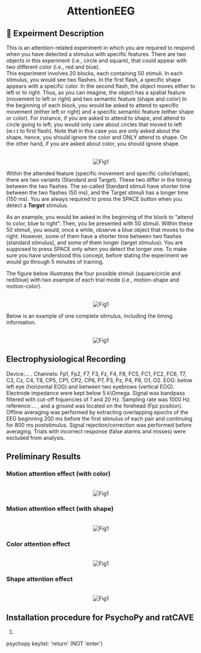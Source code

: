 <h1 align="center"> AttentionEEG </h1>

## :page_with_curl: Expeirment Description 

This is an attention-related experiment in which you are required to respond when you have detected a stimulus with 
specific features. There are two objects in this experiment (i.e., circle and square), that could appear with two different 
color (i.e., red and blue). <br/>
This experiment involves 20 blocks, each containing 50 stimuli. In each stimulus, you would see two flashes. In the first 
flash, a specific shape appears with a specific color. In the second flash, the object moves either to left or to right. 
Thus, as you can imagine, the object has a spatial feature (movement to left or right) and two semantic feature (shape and color)
In the beginning of each block, you would be asked to attend to specific movement (either left or right) and a specific semantic 
feature (either shape or color). For instance, if you are asked to attend to shape, and attend to circle going to left; you would 
only care about circles that moved to left (w.r.t to first flash). Note that in this case you are only asked about the shape, hence, 
you should ignore the color and ONLY attend to shape. On the other hand, if you are asked about color, you should ignore shape.

<p align="center">
	<br>
	<img src="https://github.com/mohammadbashiri93/AttentionEEG/blob/master/Fig/stim1.png" alt="Fig1">
</p>

Within the attended feature (specific movement and specific color/shape), there are two variants (Standard and Target). 
These two differ in the timing between the two flashes. The so-called Standard stimuli have shorter time between the two
flashes (50 ms), and the Target stimuli has a longer time (150 ms). You are always required to press the SPACE button when 
you detect a ***Target*** stimulus.

As an example, you would be asked in the beginning of the block to “attend to color, blue to right”. Then, you be presented 
with 50 stimuli. Within these 50 stimuli, you would, once a while, observe a blue object that moves to the right.  However, 
some of them have a shorter time between two flashes (standard stimulus), and some of them longer (target stimulus). You are 
supposed to press SPACE only when you detect the longer one. To make sure you have understood this concept, before stating the 
experiment we would go through 5 minutes of training.

The figure below illustrates the four possible stimuli (square/circle and red/blue) with two example of each trial mode (i.e.,
motion-shape and motion-color).

<p align="center">
	<br>
	<img src="https://github.com/mohammadbashiri93/AttentionEEG/blob/master/Fig/stim_all.png" alt="Fig1">
</p>

Below is an example of one complete sitmulus, including the timing information.

<p align="center">
	<br>
	<img src="https://github.com/mohammadbashiri93/AttentionEEG/blob/master/Fig/stim2.png" alt="Fig1">
</p>



## Electrophysiological Recording

Device:... .
Channels: Fp1, Fp2, F7, F3, Fz, F4, F8, FC5, FC1, FC2, FC6, T7, C3, Cz, C4, T8, CP5, CP1, CP2, CP6, P7, P3, Pz, P4, P8, O1, O2.
EOG: below left eye (horizontal EOG) and between two eyebrows (vertical EOG).
Electrode impedance were kept below 5 k\Omega.
Signal was bandpass filtered with cut-off frquencies of 1 and 20 Hz.
Sampling rate was 1000 Hz.
reference:... , and a ground was located on the forehead (Fpz position).
Offline averaging was performed by extracting overlapping epochs of the EEG beginning 200 ms before the first stimulus of each pair
and continuing for 800 ms poststimulus.
Signal rejection/correction was performed before averaging.
Trials with incorrect response (false alarms and misses) were excluded from analysis.



## Preliminary Results

### Motion attention effect (with color)

<p align="center">
	<br>
	<img src="https://github.com/mohammadbashiri93/AttentionEEG/blob/master/Fig/MotionColorFig.PNG" alt="Fig1">
</p>

### Motion attention effect (with shape)

<p align="center">
	<br>
	<img src="https://github.com/mohammadbashiri93/AttentionEEG/blob/master/Fig/MotionShapeFig.PNG" alt="Fig1">
</p>

### Color attention effect

<p align="center">
	<br>
	<img src="https://github.com/mohammadbashiri93/AttentionEEG/blob/master/Fig/ColorFig.PNG" alt="Fig1">
</p>


### Shape attention effect

<p align="center">
	<br>
	<img src="https://github.com/mohammadbashiri93/AttentionEEG/blob/master/Fig/ShapeFig.PNG" alt="Fig1">
</p>

## Installation procedure for PsychoPy and ratCAVE

1. 


psychopy keylist:
'return' (NOT 'enter')